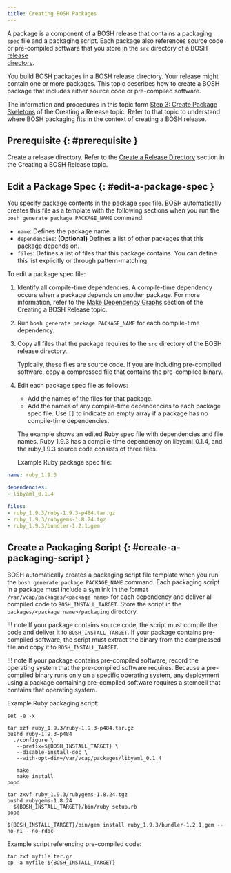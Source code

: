 ```yaml
---
title: Creating BOSH Packages
---
```


A package is a component of a BOSH release that contains a packaging `spec` file and a packaging script.
Each package also references source code or pre-compiled software that you store in the `src` directory of a BOSH [release  
directory](create-release.md).

You build BOSH packages in a BOSH release directory. Your release might contain one or more packages.
This topic describes how to create a BOSH package that includes either source code or pre-compiled software.

The information and procedures in this topic form [Step 3: Create Package Skeletons](create-release.md#pkg-skeletons) of the Creating a Release topic. Refer to that topic to understand where BOSH packaging fits in the context of creating a BOSH release.

## Prerequisite {: #prerequisite }

Create a release directory. Refer to the [Create a Release Directory](create-release.md#release-dir) section in the Creating
a BOSH Release topic.

## Edit a Package Spec {: #edit-a-package-spec }

You specify package contents in the package `spec` file. BOSH automatically creates this file as a template with the following
sections when you run the `bosh generate package PACKAGE_NAME` command:

 * `name`: Defines the package name.
 * `dependencies`: **(Optional)** Defines a list of other packages that this package depends on.
 * `files`: Defines a list of files that this package contains. You can define this list explicitly or through pattern-matching.  

To edit a package spec file:

1. Identify all compile-time dependencies.
    A compile-time dependency occurs when a package depends on another package.
	For more information, refer to the [Make  Dependency Graphs](create-release.md#graph) section of the Creating a BOSH
Release topic.
1. Run `bosh generate package PACKAGE_NAME` for each compile-time dependency.
1. Copy all files that the package requires to the `src` directory of the BOSH release directory.

    Typically, these files are source code. If you are including pre-compiled software, copy a compressed file that contains the
pre-compiled binary.

1. Edit each package spec file as follows:
    * Add the names of the files for that package.
    * Add the names of any compile-time dependencies to each package spec file. Use `[]` to indicate an empty array if a package
has no compile-time dependencies.

    The example shows an edited Ruby spec file with dependencies and file names.
    Ruby 1.9.3 has a compile-time dependency on libyaml\_0.1.4, and the ruby\_1.9.3 source code consists of three files.


    Example Ruby package spec file:

```yaml
name: ruby_1.9.3

dependencies:
- libyaml_0.1.4

files:
- ruby_1.9.3/ruby-1.9.3-p484.tar.gz
- ruby_1.9.3/rubygems-1.8.24.tgz
- ruby_1.9.3/bundler-1.2.1.gem
```


## Create a Packaging Script {: #create-a-packaging-script }

BOSH automatically creates a packaging script file template when you run the `bosh generate package PACKAGE_NAME` command. Each
packaging script in a package must include a symlink in the format `/var/vcap/packages/<package name>` for each dependency and
deliver all compiled code to `BOSH_INSTALL_TARGET`. Store the script in the `packages/<package name>/packaging` directory.

!!! note
    If your package contains source code, the script must compile the code and deliver it to `BOSH_INSTALL_TARGET`. If your package contains pre-compiled software, the script must extract the binary from the compressed file and copy it to `BOSH_INSTALL_TARGET`.

!!! note
    If your package contains pre-compiled software, record the operating system that the pre-compiled software requires. Because a pre-compiled binary runs only on a specific operating system, any deployment using a package containing pre-compiled software requires a stemcell that contains that operating system.

Example Ruby packaging script:

```shell
set -e -x

tar xzf ruby_1.9.3/ruby-1.9.3-p484.tar.gz
pushd ruby-1.9.3-p484
  ./configure \
   --prefix=${BOSH_INSTALL_TARGET} \
   --disable-install-doc \
   --with-opt-dir=/var/vcap/packages/libyaml_0.1.4

   make
   make install
popd

tar zxvf ruby_1.9.3/rubygems-1.8.24.tgz
pushd rubygems-1.8.24
  ${BOSH_INSTALL_TARGET}/bin/ruby setup.rb
popd

${BOSH_INSTALL_TARGET}/bin/gem install ruby_1.9.3/bundler-1.2.1.gem --no-ri --no-rdoc
```

Example script referencing pre-compiled code:

```shell
tar zxf myfile.tar.gz
cp -a myfile ${BOSH_INSTALL_TARGET}
```
